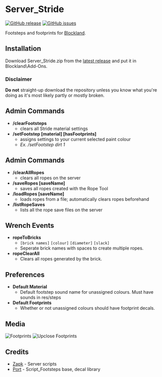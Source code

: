 # Server_Stride
[![GitHub release](https://img.shields.io/github/release/zapk/Server_Stride.svg)]() [![GitHub issues](https://img.shields.io/github/issues/zapk/Server_Stride.svg)](https://github.com/zapk/Server_Stride/issues)

Footsteps and footprints for [Blockland](http://blockland.us/).

## Installation
Download Server_Stride.zip from the [latest release](https://github.com/zapk/Server_Stride/releases) and put it in Blockland\\Add-Ons.

### Disclaimer

**Do not** straight-up download the repository unless you know what you're doing as it's most likely partly or mostly broken.

## Admin Commands
- **/clearFootsteps**
	- clears all Stride material settings
- **/setFootstep [material] [hasFootprints]**
	-	assigns settings to your current selected paint colour
	- *Ex. /setFootstep dirt 1*

## Admin Commands
- **/clearAllRopes**
	- clears all ropes on the server
- **/saveRopes [saveName]**
	- saves all ropes created with the Rope Tool
- **/loadRopes [saveName]**
	- loads ropes from a file; automatically clears ropes beforehand
- **/listRopeSaves**
	- lists all the rope save files on the server

## Wrench Events
- **ropeToBricks**
	-	`[brick names]` `[colour]` `[diameter]` `[slack]`
	- Seperate brick names with spaces to create multiple ropes.
- **ropeClearAll**
	- Clears all ropes generated by the brick.

## Preferences
- **Default Material**
	-	Default footstep sound name for unassigned colours. Must have sounds in res/steps
- **Default Footprints**
	-	Whether or not unassigned colours should have footprint decals.

## Media
![Footprints](http://i.imgur.com/5zjaSAk.jpg)
![Upclose Footprints](http://i.imgur.com/TlWG7J1.png)

## Credits
- [Zapk](https://github.com/zapk) - Server scripts
- [Port](https://github.com/qoh) - Script_Footsteps base, decal library
